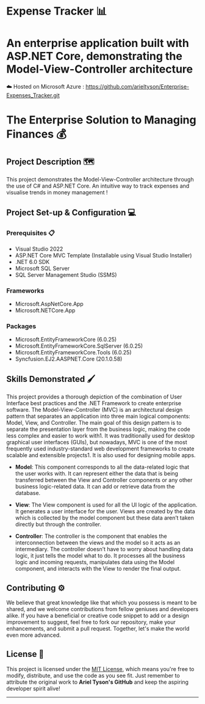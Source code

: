 
# Expense Tracker 📊
An enterprise application built with ASP.NET Core, demonstrating the Model-View-Controller architecture
=======

☁️ Hosted on Microsoft Azure : https://github.com/arieltyson/Enterprise-Expenses_Tracker.git

# The Enterprise Solution to Managing Finances 💰

## Project Description 🗺️

This project demonstrates the Model-View-Controller architecture through the use of C# and ASP.NET Core.
An intuitive way to track expenses and visualise trends in money management !

## Project Set-up & Configuration  💻

### Prerequisites 📋

- Visual Studio 2022
- ASP.NET Core MVC Template (Installable using Visual Studio Installer)
- .NET 6.0 SDK
- Microsoft SQL Server
- SQL Server Management Studio (SSMS)

### Frameworks

- Microsoft.AspNetCore.App
- Microsoft.NETCore.App

### Packages

- Microsoft.EntityFrameworkCore (6.0.25)
- Microsoft.EntityFrameworkCore.SqlServer (6.0.25)
- Microsoft.EntityFrameworkCore.Tools (6.0.25)
- Syncfusion.EJ2.AASPNET.Core (20.1.0.58)

## Skills Demonstrated 🖌️

This project provides a thorough depiction of the combination of User Interface best practices and the .NET Framework to create enterprise software.
The Model-View-Controller (MVC) is an architectural design pattern that separates an application into three main logical components: Model, View, and Controller.
The main goal of this design pattern is to separate the presentation layer from the business logic, making the code less complex and easier to work with1. It was traditionally used for desktop graphical user interfaces (GUIs), but nowadays, MVC is one of the most frequently used industry-standard web development frameworks to create scalable and extensible projects1. It is also used for designing mobile apps.

- **Model**: This component corresponds to all the data-related logic that the user works with. It can represent either the data that is being transferred between the View and Controller components or any other business logic-related data. It can add or retrieve data from the database.

- **View**: The View component is used for all the UI logic of the application. It generates a user interface for the user. Views are created by the data which is collected by the model component but these data aren’t taken directly but through the controller.


- **Controller**: The controller is the component that enables the interconnection between the views and the model so it acts as an intermediary. The controller doesn’t have to worry about handling data logic, it just tells the model what to do. It processes all the business logic and incoming requests, manipulates data using the Model component, and interacts with the View to render the final output.

## Contributing ⚙️

We believe that great knowledge like that which you possess is meant to be shared, and we welcome contributions from fellow geniuses and developers alike. If you have a beneficial or creative code snippet to add or a design improvement to suggest, feel free to fork our repository, make your enhancements, and submit a pull request. Together, let's make the world even more advanced.

## License 🪪

This project is licensed under the [MIT License](LICENSE), which means you're free to modify, distribute, and use the code as you see fit. Just remember to attribute the original work to **Ariel Tyson's GitHub** and keep the aspiring developer spirit alive!

---

